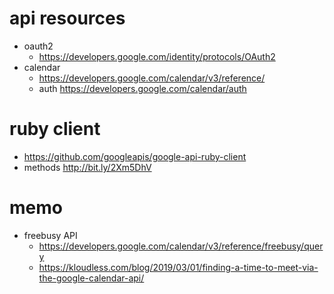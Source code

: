 # api resources
- oauth2
  - https://developers.google.com/identity/protocols/OAuth2
- calendar
  - https://developers.google.com/calendar/v3/reference/
  - auth https://developers.google.com/calendar/auth

# ruby client
- https://github.com/googleapis/google-api-ruby-client
- methods http://bit.ly/2Xm5DhV

# memo
- freebusy API
  - https://developers.google.com/calendar/v3/reference/freebusy/query
  - https://kloudless.com/blog/2019/03/01/finding-a-time-to-meet-via-the-google-calendar-api/
